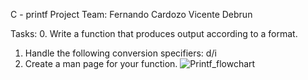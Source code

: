 C - printf Project
Team: Fernando Cardozo Vicente Debrun

Tasks:
0. Write a function that produces output according to a format.
1. Handle the following conversion specifiers: d/i
3. Create a man page for your function.
![Printf_flowchart](https://user-images.githubusercontent.com/113741582/201398654-61b5d212-6507-457c-b11e-e4dfffc7656b.png)
